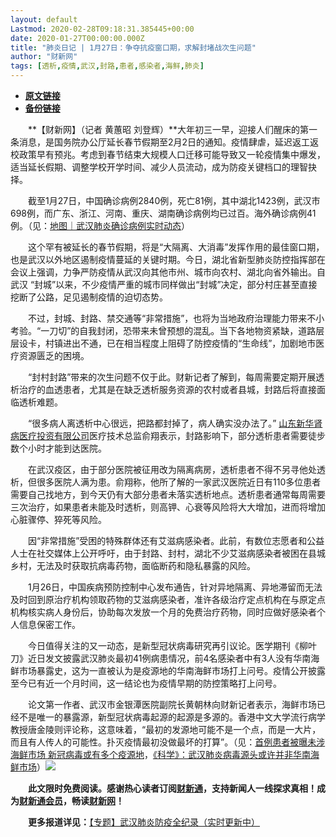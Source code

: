 ```yaml
---
layout: default
Lastmod: 2020-02-28T09:18:31.385445+00:00
date: 2020-01-27T00:00:00.000Z
title: "肺炎日记 | 1月27日：争夺抗疫窗口期，求解封堵战次生问题"
author: "财新网"
tags: [透析,疫情,武汉,封路,患者,感染者,海鲜,肺炎]
---
```


* [**原文链接**](http://www.caixin.com/2020-01-27/101508881.html)
* [**备份链接**](https://web.archive.org/web/20200203104247/http://www.caixin.com/2020-01-27/101508881.html)


　　**【财新网】（记者 黄蕙昭 刘登辉）**大年初三一早，迎接人们醒床的第一条消息，是国务院办公厅延长春节假期至2月2日的通知。疫情肆虐，延迟返工返校政策早有预兆。考虑到春节结束大规模人口迁移可能导致又一轮疫情集中爆发，适当延长假期、调整学校开学时间、减少人员流动，成为防疫关键档口的理智抉择。

　　截至1月27日，中国确诊病例2840例，死亡81例，其中湖北1423例，武汉市698例，而广东、浙江、河南、重庆、湖南确诊病例均已过百。海外确诊病例41例。（见：[地图｜武汉肺炎确诊病例实时动态](http://datanews.caixin.com/2020-01-20/101506236.html)）

　　这个罕有被延长的春节假期，将是“大隔离、大消毒”发挥作用的最佳窗口期，也是武汉以外地区遏制疫情蔓延的关键时期。今日，湖北省新型肺炎防控指挥部在会议上强调，力争严防疫情从武汉向其他市州、城市向农村、湖北向省外输出。自武汉 “封城”以来，不少疫情严重的城市同样做出“封城”决定，部分村庄甚至直接挖断了公路，足见遏制疫情的迫切态势。

　　不过，封城、封路、禁交通等“非常措施”，也将为当地政府治理能力带来不小考验。“一刀切”的自我封闭，恐带来未曾预想的混乱。当下各地物资紧缺，道路层层设卡，村镇进出不通，已在相当程度上阻碍了防控疫情的“生命线”，加剧地市医疗资源匮乏的困境。

　　“封村封路”带来的次生问题不仅于此。财新记者了解到，每周需要定期开展透析治疗的血透患者，尤其是在缺乏透析服务资源的农村或者县城，封路后将直接面临透析难题。

　　“很多病人离透析中心很远，把路都封掉了，病人确实没办法了。” [山东新华肾病医疗投资有限公司](http://search.caixin.com/search/%E5%B1%B1%E4%B8%9C%E6%96%B0%E5%8D%8E%E8%82%BE%E7%97%85%E5%8C%BB%E7%96%97%E6%8A%95%E8%B5%84%E6%9C%89%E9%99%90%E5%85%AC%E5%8F%B8.html)医疗技术总监俞翔表示，封路影响下，部分透析患者需要徒步数个小时才能到达医院。

　　在武汉疫区，由于部分医院被征用改为隔离病房，透析患者不得不另寻他处透析，但很多医院人满为患。俞翔称，他所了解的一家武汉医院近日有110多位患者需要自己找地方，到今天仍有大部分患者未落实透析地点。透析患者通常每周需要三次治疗，如果患者未能及时透析，则高钾、心衰等风险将大大增加，进而将增加心脏骤停、猝死等风险。

　　因“非常措施”受困的特殊群体还有艾滋病感染者。此前，有数位志愿者和公益人士在社交媒体上公开呼吁，由于封路、封村，湖北不少艾滋病感染者被困在县城乡村，无法及时获取抗病毒药物，面临断药和隐私暴露的风险。

　　1月26日，中国疾病预防控制中心发布通告，针对异地隔离、异地滞留而无法及时回到原治疗机构领取药物的艾滋病感染者，准许各级治疗定点机构在与原定点机构核实病人身份后，协助每次发放一个月的免费治疗药物，同时应做好感染者个人信息保密工作。

　　今日值得关注的又一动态，是新型冠状病毒研究再引议论。医学期刊《柳叶刀》近日发文披露武汉肺炎最初41例病患情况，前4名感染者中有3人没有华南海鲜市场暴露史，这为一直被认为是疫源地的华南海鲜市场打上问号。疫情公开披露至今已有近一个月时间，这一结论也为疫情早期的防控策略打上问号。

　　论文第一作者、武汉市金银潭医院副院长黄朝林向财新记者表示，海鲜市场已经不是唯一的暴露源，新型冠状病毒起源的起源是多源的。香港中文大学流行病学教授唐金陵则评论称，这意味着，“最初的发源地可能不是一个点，而是一大片，而且有人传人的可能性。扑灭疫情最初没做最坏的打算”。（见：[首例患者被曝未涉海鲜市场 新冠病毒或有多个疫源地](http://www.caixin.com/2020-01-27/101508833.html)，[《科学》：武汉肺炎病毒源头或许并非华南海鲜市场](http://www.caixin.com/2020-01-27/101508845.html)）[![](/images/post/d02a42d9cb3dec9320e5f550278911c7.ico)](http://www.caixin.com/2020-01-27/101508881.html)

　　**此文限时免费阅读。感谢热心读者订阅[财新通](http://mall.caixin.com/mall/web/product/product.html?id=733&originReferrer=appfree&channelSource=appfree)，支持新闻人一线探求真相！成为[财新通会员](http://mall.caixin.com/mall/web/list/list.html?type=127&originReferrer=appfree&channelSource=appfree)，畅读[财新网](https://datayi.cn/1lnZaaidYRRn)！**

　　**更多报道详见：**[【专题】武汉肺炎防疫全纪录（实时更新中）](http://m.app.caixin.com/m_topic_detail/1473.html)

